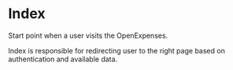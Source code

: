 # Index

Start point when a user visits the OpenExpenses.

Index is responsible for redirecting user to the right page based on authentication and available data.
